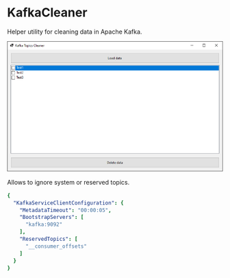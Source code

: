 # KafkaCleaner
Helper utility for cleaning data in Apache Kafka. 

![Application](App.png)

Allows to ignore system or reserved topics.

```yaml
{
  "KafkaServiceClientConfiguration": {
    "MetadataTimeout": "00:00:05",
    "BootstrapServers": [
      "kafka:9092"
    ],
    "ReservedTopics": [
      "__consumer_offsets"
    ]
  }
}
```
